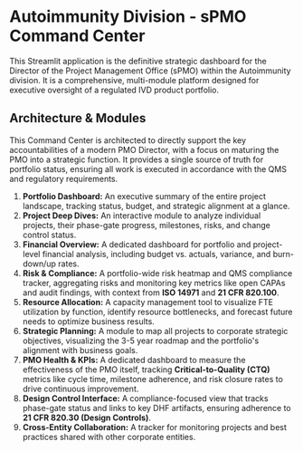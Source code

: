 # Autoimmunity Division - sPMO Command Center

This Streamlit application is the definitive strategic dashboard for the Director of the Project Management Office (sPMO) within the Autoimmunity division. It is a comprehensive, multi-module platform designed for executive oversight of a regulated IVD product portfolio.

## Architecture & Modules

This Command Center is architected to directly support the key accountabilities of a modern PMO Director, with a focus on maturing the PMO into a strategic function. It provides a single source of truth for portfolio status, ensuring all work is executed in accordance with the QMS and regulatory requirements.

1.  **Portfolio Dashboard:** An executive summary of the entire project landscape, tracking status, budget, and strategic alignment at a glance.
2.  **Project Deep Dives:** An interactive module to analyze individual projects, their phase-gate progress, milestones, risks, and change control status.
3.  **Financial Overview:** A dedicated dashboard for portfolio and project-level financial analysis, including budget vs. actuals, variance, and burn-down/up rates.
4.  **Risk & Compliance:** A portfolio-wide risk heatmap and QMS compliance tracker, aggregating risks and monitoring key metrics like open CAPAs and audit findings, with context from **ISO 14971** and **21 CFR 820.100**.
5.  **Resource Allocation:** A capacity management tool to visualize FTE utilization by function, identify resource bottlenecks, and forecast future needs to optimize business results.
6.  **Strategic Planning:** A module to map all projects to corporate strategic objectives, visualizing the 3-5 year roadmap and the portfolio's alignment with business goals.
7.  **PMO Health & KPIs:** A dedicated dashboard to measure the effectiveness of the PMO itself, tracking **Critical-to-Quality (CTQ)** metrics like cycle time, milestone adherence, and risk closure rates to drive continuous improvement.
8.  **Design Control Interface:** A compliance-focused view that tracks phase-gate status and links to key DHF artifacts, ensuring adherence to **21 CFR 820.30 (Design Controls)**.
9.  **Cross-Entity Collaboration:** A tracker for monitoring projects and best practices shared with other corporate entities.
